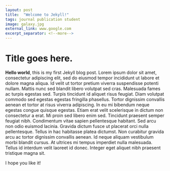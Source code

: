 ```yaml
---
layout: post
title:  "Welcome to Jekyll!"
tags: journal publication student
image: galaxy.jpg
external_link: www.google.com
excerpt_separator: <!--more-->
---
```


# Title goes here. 

**Hello world**, this is my first Jekyll blog post. Lorem ipsum dolor sit amet, consectetur adipiscing elit, sed do eiusmod tempor incididunt ut labore et dolore magna aliqua. Id velit ut tortor pretium viverra suspendisse potenti nullam. Mattis nunc sed blandit libero volutpat sed cras. Malesuada fames ac turpis egestas sed. Turpis tincidunt id aliquet risus feugiat. Diam volutpat commodo sed egestas egestas fringilla phasellus. Tortor dignissim convallis aenean et tortor at risus viverra adipiscing. In eu mi bibendum neque egestas congue quisque egestas. Etiam erat velit scelerisque in dictum non consectetur a erat. Mi proin sed libero enim sed. Tincidunt praesent semper feugiat nibh. Condimentum vitae sapien pellentesque habitant. Sed arcu non odio euismod lacinia. Gravida dictum fusce ut placerat orci nulla pellentesque. Tellus in hac habitasse platea dictumst. Non curabitur gravida arcu ac tortor dignissim convallis aenean. Id neque aliquam vestibulum morbi blandit cursus. At ultrices mi tempus imperdiet nulla malesuada. Tellus id interdum velit laoreet id donec. Integer eget aliquet nibh praesent tristique magna sit.

<!--more-->
I hope you like it!